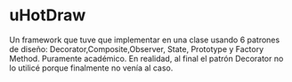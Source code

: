 # uHotDraw
Un framework que tuve que implementar en una clase usando 6 patrones de diseño: Decorator,Composite,Observer, State, Prototype y Factory Method. Puramente académico.
En realidad, al final el patrón Decorator no lo utilicé porque finalmente no venía al caso.
